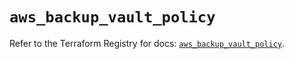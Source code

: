 # `aws_backup_vault_policy`

Refer to the Terraform Registry for docs: [`aws_backup_vault_policy`](https://registry.terraform.io/providers/hashicorp/aws/5.40.0/docs/resources/backup_vault_policy).
